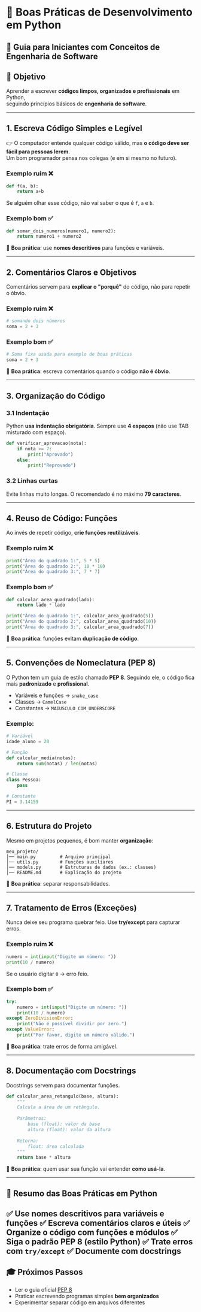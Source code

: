 # 🐍 Boas Práticas de Desenvolvimento em Python  
## 📘 Guia para Iniciantes com Conceitos de Engenharia de Software

## 🎯 Objetivo
Aprender a escrever **códigos limpos, organizados e profissionais** em Python,  
seguindo princípios básicos de **engenharia de software**.

---

## 1. Escreva Código Simples e Legível

👉 O computador entende qualquer código válido, mas **o código deve ser fácil para pessoas lerem**.  
Um bom programador pensa nos colegas (e em si mesmo no futuro).

### Exemplo ruim ❌
```python
def f(a, b):
    return a+b
````

Se alguém olhar esse código, não vai saber o que é `f`, `a` e `b`.

### Exemplo bom ✅

```python
def somar_dois_numeros(numero1, numero2):
    return numero1 + numero2
```

📌 **Boa prática**: use **nomes descritivos** para funções e variáveis.

---

## 2. Comentários Claros e Objetivos

Comentários servem para **explicar o "porquê"** do código,
não para repetir o óbvio.

### Exemplo ruim ❌

```python
# somando dois números
soma = 2 + 3
```

### Exemplo bom ✅

```python
# Soma fixa usada para exemplo de boas práticas
soma = 2 + 3
```

📌 **Boa prática**: escreva comentários quando o código **não é óbvio**.

---

## 3. Organização do Código

### 3.1 Indentação

Python **usa indentação obrigatória**. Sempre use **4 espaços** (não use TAB misturado com espaço).

```python
def verificar_aprovacao(nota):
    if nota >= 7:
        print("Aprovado")
    else:
        print("Reprovado")
```

### 3.2 Linhas curtas

Evite linhas muito longas. O recomendado é no máximo **79 caracteres**.

---

## 4. Reuso de Código: Funções

Ao invés de repetir código, **crie funções reutilizáveis**.

### Exemplo ruim ❌

```python
print("Área do quadrado 1:", 5 * 5)
print("Área do quadrado 2:", 10 * 10)
print("Área do quadrado 3:", 7 * 7)
```

### Exemplo bom ✅

```python
def calcular_area_quadrado(lado):
    return lado * lado

print("Área do quadrado 1:", calcular_area_quadrado(5))
print("Área do quadrado 2:", calcular_area_quadrado(10))
print("Área do quadrado 3:", calcular_area_quadrado(7))
```

📌 **Boa prática**: funções evitam **duplicação de código**.

---

## 5. Convenções de Nomeclatura (PEP 8)

O Python tem um guia de estilo chamado **PEP 8**.
Seguindo ele, o código fica mais **padronizado** e **profissional**.

* Variáveis e funções → `snake_case`
* Classes → `CamelCase`
* Constantes → `MAIUSCULO_COM_UNDERSCORE`

### Exemplo:

```python
# Variável
idade_aluno = 20

# Função
def calcular_media(notas):
    return sum(notas) / len(notas)

# Classe
class Pessoa:
    pass

# Constante
PI = 3.14159
```

---

## 6. Estrutura do Projeto

Mesmo em projetos pequenos, é bom manter **organização**:

```
meu_projeto/
│── main.py         # Arquivo principal
│── utils.py        # Funções auxiliares
│── models.py       # Estruturas de dados (ex.: classes)
│── README.md       # Explicação do projeto
```

📌 **Boa prática**: separar responsabilidades.

---

## 7. Tratamento de Erros (Exceções)

Nunca deixe seu programa quebrar feio.
Use **try/except** para capturar erros.

### Exemplo ruim ❌

```python
numero = int(input("Digite um número: "))
print(10 / numero)
```

Se o usuário digitar `0` → erro feio.

### Exemplo bom ✅

```python
try:
    numero = int(input("Digite um número: "))
    print(10 / numero)
except ZeroDivisionError:
    print("Não é possível dividir por zero.")
except ValueError:
    print("Por favor, digite um número válido.")
```

📌 **Boa prática**: trate erros de forma amigável.

---

## 8. Documentação com Docstrings

Docstrings servem para documentar funções.

```python
def calcular_area_retangulo(base, altura):
    """
    Calcula a área de um retângulo.
    
    Parâmetros:
        base (float): valor da base
        altura (float): valor da altura
    
    Retorna:
        float: área calculada
    """
    return base * altura
```

📌 **Boa prática**: quem usar sua função vai entender **como usá-la**.

---

## 🚀 Resumo das Boas Práticas em Python

✅ Use nomes descritivos para variáveis e funções
✅ Escreva comentários claros e úteis
✅ Organize o código com funções e módulos
✅ Siga o padrão **PEP 8** (estilo Python)
✅ Trate erros com `try/except`
✅ Documente com **docstrings**
---

## 🎓 Próximos Passos

* Ler o guia oficial [PEP 8](https://peps.python.org/pep-0008/)
* Praticar escrevendo programas simples **bem organizados**
* Experimentar separar código em arquivos diferentes
